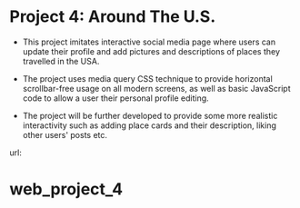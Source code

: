 # Project 4: Around The U.S.

* This project imitates interactive social media page where users can update their profile and add pictures and descriptions of places they travelled in the USA.

* The project uses media query CSS technique to provide horizontal scrollbar-free usage on all modern screens, as well as basic JavaScript code to allow a user their personal profile editing.

* The project will be further developed to provide some more realistic interactivity such as adding place cards and their description, liking other users' posts etc.

url:
# web_project_4
